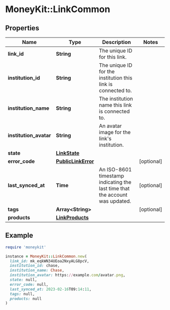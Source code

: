 # MoneyKit::LinkCommon

## Properties

| Name | Type | Description | Notes |
| ---- | ---- | ----------- | ----- |
| **link_id** | **String** | The unique ID for this link. |  |
| **institution_id** | **String** | The unique ID for the institution this link is connected to. |  |
| **institution_name** | **String** | The institution name this link is connected to. |  |
| **institution_avatar** | **String** | An avatar image for the link&#39;s institution. |  |
| **state** | [**LinkState**](LinkState.md) |  |  |
| **error_code** | [**PublicLinkError**](PublicLinkError.md) |  | [optional] |
| **last_synced_at** | **Time** | An ISO-8601 timestamp indicating the last time that the account was updated. | [optional] |
| **tags** | **Array&lt;String&gt;** |  | [optional] |
| **products** | [**LinkProducts**](LinkProducts.md) |  |  |

## Example

```ruby
require 'moneykit'

instance = MoneyKit::LinkCommon.new(
  link_id: mk_eqkWN34UEoa2NxyALG8pcV,
  institution_id: chase,
  institution_name: Chase,
  institution_avatar: https://example.com/avatar.png,
  state: null,
  error_code: null,
  last_synced_at: 2023-02-16T09:14:11,
  tags: null,
  products: null
)
```

